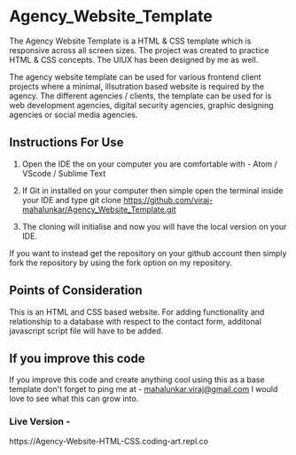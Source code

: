 # Agency_Website_Template

The Agency Website Template is a HTML & CSS template which is responsive across all screen sizes. The project was created to practice HTML & CSS concepts. The UIUX has been designed by me as well.

The agency website template can be used for various frontend client projects where a minimal, illsutration based website is required by the agency. The different agencies / clients, the template can be used for is web development agencies, digital security agencies, graphic designing agencies or social media agencies.

<h2>Instructions For Use</h2>

1. Open the IDE the on your computer you are comfortable with - Atom / VScode / Sublime Text

2. If Git in installed on your computer then simple open the terminal inside your IDE and type git clone https://github.com/viraj-mahalunkar/Agency_Website_Template.git

3. The cloning will initialise and now you will have the local version on your IDE.

If you want to instead get the repository on your github account then simply fork the repository by using the fork option on my repository.

<h2>Points of Consideration</h2>

This is an HTML and CSS based website. For adding functionality and relationship to a database with respect to the contact form, additonal javascript script file will have to be added.

<h2>If you improve this code</h2>

If you improve this code and create anything cool using this as a base template don't forget to ping me at - mahalunkar.viraj@gmail.com I would love to see what this can grow into.

<h3>Live Version - </h3> https://Agency-Website-HTML-CSS.coding-art.repl.co

